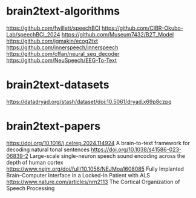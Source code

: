 # brain2text-algorithms
https://github.com/fwillett/speechBCI
https://github.com/CIBR-Okubo-Lab/speechBCI_2024
https://github.com/Museum7432/B2T_Model
https://github.com/jgmakin/ecog2txt
https://github.com/innerspeech/innerspeech
https://github.com/cffan/neural_seq_decoder
https://github.com/NeuSpeech/EEG-To-Text

# brain2text-datasets
https://datadryad.org/stash/dataset/doi:10.5061/dryad.x69p8czpq

# brain2text-papers
https://doi.org/10.1016/j.celrep.2024.114924 A brain-to-text framework for decoding natural tonal sentences 
https://doi.org/10.1038/s41586-023-06839-2 Large-scale single-neuron speech sound encoding across the depth of human cortex 
https://www.nejm.org/doi/full/10.1056/NEJMoa1608085 Fully Implanted Brain–Computer Interface in a Locked-In Patient with ALS 
https://www.nature.com/articles/nrn2113 The Cortical Organization of Speech Processing 
